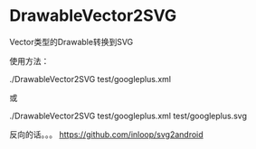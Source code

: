 # DrawableVector2SVG
Vector类型的Drawable转换到SVG

使用方法：

./DrawableVector2SVG test/googleplus.xml

或

./DrawableVector2SVG test/googleplus.xml test/googleplus.svg

反向的话。。。
https://github.com/inloop/svg2android
